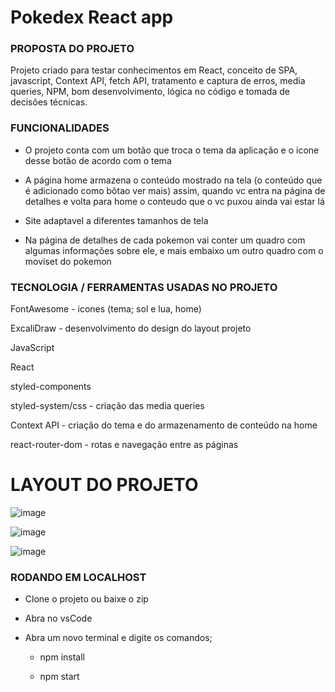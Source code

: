 # Pokedex React app

### PROPOSTA DO PROJETO 
Projeto criado para testar conhecimentos em React, conceito de SPA, javascript, Context API, fetch API, tratamento e captura de erros,  media queries, NPM, bom desenvolvimento, lógica no código e tomada de decisões técnicas.

### FUNCIONALIDADES
- O projeto conta com um botão que troca o tema da aplicação e o icone desse botão de acordo com o tema
  
- A página home armazena o conteúdo mostrado na tela (o conteúdo que é adicionado como bõtao ver mais) assim, quando vc entra na página de detalhes e volta para home o conteudo que o vc puxou ainda vai estar lá

-  Site adaptavel a diferentes tamanhos de tela

- Na página de detalhes de cada pokemon vai conter um quadro com algumas informações sobre ele, e mais embaixo um outro quadro com o moviset do pokemon


### TECNOLOGIA / FERRAMENTAS USADAS NO PROJETO 

FontAwesome - icones (tema; sol e lua, home) 

ExcaliDraw - desenvolvimento do design do layout projeto

JavaScript

React

styled-components 

styled-system/css - criação das media queries 

Context API - criação do tema e do armazenamento de conteúdo na home

react-router-dom - rotas e navegação entre as páginas


# LAYOUT DO PROJETO

![image](https://github.com/user-attachments/assets/000af6ca-f970-44e4-bdec-bfccbe335c24)

![image](https://github.com/user-attachments/assets/3d8dd968-e5e3-4643-a6aa-06f7820e8903)

![image](https://github.com/user-attachments/assets/f48b7b37-fc9f-461c-9272-1cf3bcde4a42)

### RODANDO EM LOCALHOST
- Clone o projeto ou baixe o zip
  
- Abra no vsCode
  
- Abra um novo terminal e digite os comandos;

  - npm install
  
  - npm start
